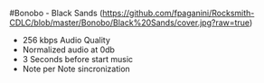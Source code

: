 #Bonobo - Black Sands
(https://github.com/fpaganini/Rocksmith-CDLC/blob/master/Bonobo/Black%20Sands/cover.jpg?raw=true)

- 256 kbps Audio Quality
- Normalized audio at 0db
- 3 Seconds before start music
- Note per Note sincronization
